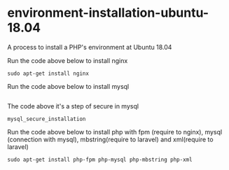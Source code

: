 # environment-installation-ubuntu-18.04
A process to  install a PHP's environment at Ubuntu 18.04

Run the code above below to install nginx
```
sudo apt-get install nginx
````

Run the code above below to install mysql
```sudo apt-get install mysql-server
```

The code above it's a step of secure in mysql
```
mysql_secure_installation
```

Run the code above below to install php with fpm (require to nginx), mysql (connection with mysql), mbstring(require to laravel) and xml(require to laravel)
```
sudo apt-get install php-fpm php-mysql php-mbstring php-xml
```
